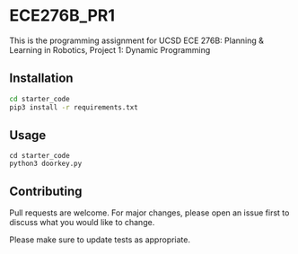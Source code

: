 # ECE276B_PR1

This is the programming assignment for UCSD ECE 276B: Planning & Learning in Robotics, Project 1: Dynamic Programming

## Installation

```bash
cd starter_code
pip3 install -r requirements.txt
```

## Usage

```
cd starter_code
python3 doorkey.py
```

## Contributing

Pull requests are welcome. For major changes, please open an issue first
to discuss what you would like to change.

Please make sure to update tests as appropriate.
